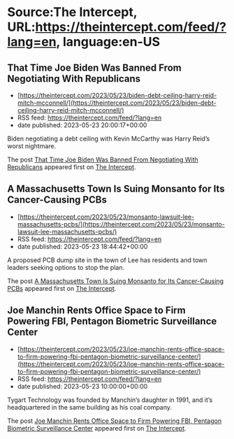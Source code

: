 # Source:The Intercept, URL:https://theintercept.com/feed/?lang=en, language:en-US

## That Time Joe Biden Was Banned From Negotiating With Republicans
 - [https://theintercept.com/2023/05/23/biden-debt-ceiling-harry-reid-mitch-mcconnell/](https://theintercept.com/2023/05/23/biden-debt-ceiling-harry-reid-mitch-mcconnell/)
 - RSS feed: https://theintercept.com/feed/?lang=en
 - date published: 2023-05-23 20:00:17+00:00

<p>Biden negotiating a debt ceiling with Kevin McCarthy was Harry Reid’s worst nightmare.</p>
<p>The post <a href="https://theintercept.com/2023/05/23/biden-debt-ceiling-harry-reid-mitch-mcconnell/" rel="nofollow">That Time Joe Biden Was Banned From Negotiating With Republicans</a> appeared first on <a href="https://theintercept.com" rel="nofollow">The Intercept</a>.</p>

## A Massachusetts Town Is Suing Monsanto for Its Cancer-Causing PCBs
 - [https://theintercept.com/2023/05/23/monsanto-lawsuit-lee-massachusetts-pcbs/](https://theintercept.com/2023/05/23/monsanto-lawsuit-lee-massachusetts-pcbs/)
 - RSS feed: https://theintercept.com/feed/?lang=en
 - date published: 2023-05-23 18:44:42+00:00

<p>A proposed PCB dump site in the town of Lee has residents and town leaders seeking options to stop the plan.</p>
<p>The post <a href="https://theintercept.com/2023/05/23/monsanto-lawsuit-lee-massachusetts-pcbs/" rel="nofollow">A Massachusetts Town Is Suing Monsanto for Its Cancer-Causing PCBs</a> appeared first on <a href="https://theintercept.com" rel="nofollow">The Intercept</a>.</p>

## Joe Manchin Rents Office Space to Firm Powering FBI, Pentagon Biometric Surveillance Center
 - [https://theintercept.com/2023/05/23/joe-manchin-rents-office-space-to-firm-powering-fbi-pentagon-biometric-surveillance-center/](https://theintercept.com/2023/05/23/joe-manchin-rents-office-space-to-firm-powering-fbi-pentagon-biometric-surveillance-center/)
 - RSS feed: https://theintercept.com/feed/?lang=en
 - date published: 2023-05-23 10:00:00+00:00

<p>Tygart Technology was founded by Manchin’s daughter in 1991, and it’s headquartered in the same building as his coal company.</p>
<p>The post <a href="https://theintercept.com/2023/05/23/joe-manchin-rents-office-space-to-firm-powering-fbi-pentagon-biometric-surveillance-center/" rel="nofollow">Joe Manchin Rents Office Space to Firm Powering FBI, Pentagon Biometric Surveillance Center</a> appeared first on <a href="https://theintercept.com" rel="nofollow">The Intercept</a>.</p>

